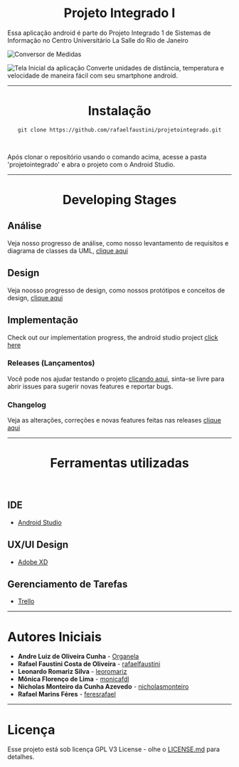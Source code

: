 <h1 class="unchanged rich-diff-level-one" align="center"> Projeto Integrado I </h1>

Essa aplicação android é parte do Projeto Integrado 1 de Sistemas de Informação no Centro Universitário La Salle do Rio de Janeiro

![Conversor de Medidas](https://i.imgur.com/fq8QUtX.png)

![Tela Inicial da aplicação](https://i.imgur.com/YilS87j.png)
Converte unidades de distância, temperatura e velocidade de maneira fácil com seu smartphone android.

---
<h1 class="unchanged rich-diff-level-one" align="center"> Instalação </h1>

<p align="center"> <code>git clone https://github.com/rafaelfaustini/projetointegrado.git</code> </p><br>
<p class="justify">Após clonar o repositório usando o comando acima, acesse a pasta 'projetointegrado' e abra o projeto com o Android Studio.

---
<h1 class="unchanged rich-diff-level-one" align="center"> Developing Stages </h1>

## Análise
Veja nosso progresso de análise, como nosso levantamento de requisitos e diagrama de classes da UML, [clique aqui](https://github.com/rafaelfaustini/projetointegrado/tree/master/Análise%20%26%20Modelagem)

## Design
Veja noosso progresso de design, como nossos protótipos e conceitos de design, [clique aqui](https://github.com/rafaelfaustini/projetointegrado/tree/master/Prototipagem%20UI%20%26%20UX)

## Implementação
Check out our implementation progress, the android studio project [click here](https://github.com/rafaelfaustini/projetointegrado/tree/master/ConversorMedidas)  

### Releases (Lançamentos)
Você pode nos ajudar testando o projeto [clicando aqui](https://github.com/rafaelfaustini/projetointegrado/releases), sinta-se livre para abrir issues para sugerir novas features e reportar bugs.

### Changelog
Veja as alterações, correções e novas features feitas nas releases [clique aqui](changelog.md)

---
<h1 class="unchanged rich-diff-level-one" align="center"> Ferramentas utilizadas </h1><br>

## IDE

* [Android Studio](https://developer.android.com/studio/?hl=pt-br)

## UX/UI Design

* [Adobe XD](https://www.adobe.com/br/products/xd.html)

## Gerenciamento de Tarefas

* [Trello](https://trello.com)
---

# Autores Iniciais
* **Andre Luiz de Oliveira Cunha**  - [Organela](https://github.com/Organela)
* **Rafael Faustini Costa de Oliveira**  - [rafaelfaustini](https://github.com/rafaelfaustini)
* **Leonardo Romariz Silva**  - [leoromariz](https://github.com/leoromariz)
* **Mônica Florenço de Lima**  - [monicafdl](https://github.com/monicafdl)
* **Nicholas Monteiro da Cunha Azevedo**  - [nicholasmonteiro](https://github.com/nicholasmonteiro)
* **Rafael Marins Féres**  - [feresrafael](https://github.com/feresrafael)
---
# Licença
Esse projeto está sob licença GPL V3 License - olhe o [LICENSE.md](LICENSE.md) para detalhes.
